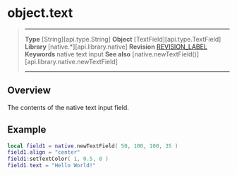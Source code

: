 # object.text

> --------------------- ------------------------------------------------------------------------------------------
> __Type__              [String][api.type.String]
> __Object__            [TextField][api.type.TextField]
> __Library__           [native.*][api.library.native]
> __Revision__          [REVISION_LABEL](REVISION_URL)
> __Keywords__          native text input
> __See also__          [native.newTextField()][api.library.native.newTextField]
> --------------------- ------------------------------------------------------------------------------------------

## Overview

The contents of the native text input field.

## Example

``````lua
local field1 = native.newTextField( 50, 100, 100, 35 )
field1.align = "center"
field1:setTextColor( 1, 0.5, 0 )
field1.text = "Hello World!"
``````